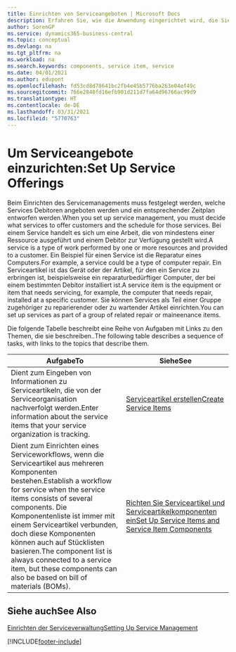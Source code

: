 ```yaml
---
title: Einrichten von Serviceangeboten | Microsoft Docs
description: Erfahren Sie, wie die Anwendung eingerichtet wird, die Sie Ihren Debitoren anbieten.
author: SorenGP
ms.service: dynamics365-business-central
ms.topic: conceptual
ms.devlang: na
ms.tgt_pltfrm: na
ms.workload: na
ms.search.keywords: components, service item, service
ms.date: 04/01/2021
ms.author: edupont
ms.openlocfilehash: fd53cd8d78641bc2fb4e45b5776ba263e04ef49c
ms.sourcegitcommit: 766e2840fd16efb901d211d7fa64d96766ac99d9
ms.translationtype: HT
ms.contentlocale: de-DE
ms.lasthandoff: 03/31/2021
ms.locfileid: "5770763"
---
```

# <a name="set-up-service-offerings"></a><span data-ttu-id="87b8c-103">Um Serviceangebote einzurichten:</span><span class="sxs-lookup"><span data-stu-id="87b8c-103">Set Up Service Offerings</span></span>
<span data-ttu-id="87b8c-104">Beim Einrichten des Servicemanagements muss festgelegt werden, welche Services Debitoren angeboten werden und ein entsprechender Zeitplan entworfen werden.</span><span class="sxs-lookup"><span data-stu-id="87b8c-104">When you set up service management, you must decide what services to offer customers and the schedule for those services.</span></span> <span data-ttu-id="87b8c-105">Bei einem Service handelt es sich um eine Arbeit, die von mindestens einer Ressource ausgeführt und einem Debitor zur Verfügung gestellt wird.</span><span class="sxs-lookup"><span data-stu-id="87b8c-105">A service is a type of work performed by one or more resources and provided to a customer.</span></span> <span data-ttu-id="87b8c-106">Ein Beispiel für einen Service ist die Reparatur eines Computers.</span><span class="sxs-lookup"><span data-stu-id="87b8c-106">For example, a service could be a type of computer repair.</span></span> <span data-ttu-id="87b8c-107">Ein Serviceartikel ist das Gerät oder der Artikel, für den ein Service zu erbringen ist, beispielsweise ein reparaturbedürftiger Computer, der bei einem bestimmten Debitor installiert ist.</span><span class="sxs-lookup"><span data-stu-id="87b8c-107">A service item is the equipment or item that needs servicing, for example, the computer that needs repair, installed at a specific customer.</span></span> <span data-ttu-id="87b8c-108">Sie können Services als Teil einer Gruppe zugehöriger zu reparierender oder zu wartender Artikel einrichten.</span><span class="sxs-lookup"><span data-stu-id="87b8c-108">You can set up services as part of a group of related repair or maineenance items.</span></span>  
  
<span data-ttu-id="87b8c-109">Die folgende Tabelle beschreibt eine Reihe von Aufgaben mit Links zu den Themen, die sie beschreiben..</span><span class="sxs-lookup"><span data-stu-id="87b8c-109">The following table describes a sequence of tasks, with links to the topics that describe them.</span></span>  
  
|<span data-ttu-id="87b8c-110">**Aufgabe**</span><span class="sxs-lookup"><span data-stu-id="87b8c-110">**To**</span></span>|<span data-ttu-id="87b8c-111">**Siehe**</span><span class="sxs-lookup"><span data-stu-id="87b8c-111">**See**</span></span>|  
|------------|-------------|  
|<span data-ttu-id="87b8c-112">Dient zum Eingeben von Informationen zu Serviceartikeln, die von der Serviceorganisation nachverfolgt werden.</span><span class="sxs-lookup"><span data-stu-id="87b8c-112">Enter information about the service items that your service organization is tracking.</span></span>|[<span data-ttu-id="87b8c-113">Serviceartikel erstellen</span><span class="sxs-lookup"><span data-stu-id="87b8c-113">Create Service Items</span></span>](service-how-to-create-service-items.md)|  
|<span data-ttu-id="87b8c-114">Dient zum Einrichten eines Serviceworkflows, wenn die Serviceartikel aus mehreren Komponenten bestehen.</span><span class="sxs-lookup"><span data-stu-id="87b8c-114">Establish a workflow for service when the service items consists of several components.</span></span> <span data-ttu-id="87b8c-115">Die Komponentenliste ist immer mit einem Serviceartikel verbunden, doch diese Komponenten können auch auf Stücklisten basieren.</span><span class="sxs-lookup"><span data-stu-id="87b8c-115">The component list is always connected to a service item, but these components can also be based on bill of materials (BOMs).</span></span>|[<span data-ttu-id="87b8c-116">Richten Sie Serviceartikel und Serviceartikelkomponenten ein</span><span class="sxs-lookup"><span data-stu-id="87b8c-116">Set Up Service Items and Service Item Components</span></span>](service-how-setup-service-items.md)|  
  
## <a name="see-also"></a><span data-ttu-id="87b8c-117">Siehe auch</span><span class="sxs-lookup"><span data-stu-id="87b8c-117">See Also</span></span>  
[<span data-ttu-id="87b8c-118">Einrichten der Serviceverwaltung</span><span class="sxs-lookup"><span data-stu-id="87b8c-118">Setting Up Service Management</span></span>](service-setup-service.md)   

[!INCLUDE[footer-include](includes/footer-banner.md)]